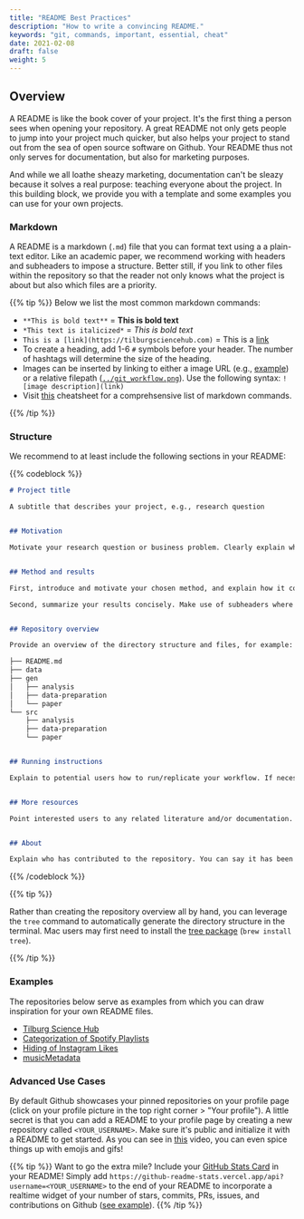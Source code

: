 ```yaml
---
title: "README Best Practices"
description: "How to write a convincing README."
keywords: "git, commands, important, essential, cheat"
date: 2021-02-08
draft: false
weight: 5
---
```


## Overview
A README is like the book cover of your project. It's the first thing a person sees when opening your repository. A great README not only gets people to jump into your project much quicker, but also helps your project to stand out from the sea of open source software on Github. Your README thus not only serves for documentation, but also for marketing purposes.

And while we all loathe sheazy marketing, documentation can't be sleazy because it solves a real purpose: teaching everyone about the project. In this building block, we provide you with a template and some examples you can use for your own projects.


### Markdown

A README is a markdown (`.md`) file that you can format text using a a plain-text editor. Like an academic paper, we recommend working with headers and subheaders to impose a structure. Better still, if you link to other files within the repository so that the reader not only knows what the project is about but also which files are a priority.

{{% tip %}}
Below we list the most common markdown commands: 

* `**This is bold text**` = **This is bold text**
* `*This text is italicized*` = *This is bold text*
* `This is a [link](https://tilburgsciencehub.com)` = This is a [link](https://tilburgsciencehub.com)
* To create a heading, add 1-6 `#` symbols before your header. The number of hashtags will determine the size of the heading.
* Images can be inserted by linking to either a image URL (e.g., [example](https://www.tilburguniversity.edu/sites/default/files/styles/epic_compact_large/public/image/TilburgU%20logo.jpg?h=f0edcced&itok=lnj4S1OC)) or a relative filepath ([`../git_workflow.png`](../git_workflow.png)). Use the following syntax: `![image description](link)`
* Visit [this](https://docs.github.com/en/github/writing-on-github/basic-writing-and-formatting-syntax) cheatsheet for a comprehsensive list of markdown commands. 

{{% /tip %}}


### Structure

We recommend to at least include the following sections in your README:

{{% codeblock %}}
```markdown
# Project title

A subtitle that describes your project, e.g., research question


## Motivation

Motivate your research question or business problem. Clearly explain which problem is solved.


## Method and results

First, introduce and motivate your chosen method, and explain how it contributes to solving the research question/business problem.

Second, summarize your results concisely. Make use of subheaders where appropriate.


## Repository overview

Provide an overview of the directory structure and files, for example: 

├── README.md
├── data
├── gen
│   ├── analysis
│   ├── data-preparation
│   └── paper
└── src
    ├── analysis
    ├── data-preparation
    └── paper


## Running instructions

Explain to potential users how to run/replicate your workflow. If necessary, touch upon the required input data, which secret credentials are required (and how to obtain them), which software tools are needed to run the workflow (including links to the installation instructions), and how to run the workflow. 


## More resources

Point interested users to any related literature and/or documentation.


## About

Explain who has contributed to the repository. You can say it has been part of a class you've taken at Tilburg University.

```
{{% /codeblock %}}


{{% tip %}}

Rather than creating the repository overview all by hand, you can leverage the `tree` command to automatically generate the directory structure in the terminal. Mac users may first need to install the [tree package](https://formulae.brew.sh/formula/tree) (`brew install tree`).

{{% /tip %}}




### Examples

The repositories below serve as examples from which you can draw inspiration for your own README files.

* [Tilburg Science Hub](https://github.com/tilburgsciencehub/tsh-website)
* [Categorization of Spotify Playlists](https://github.com/hannesdatta/spotify-playlist-clustering)
* [Hiding of Instagram Likes](https://github.com/RoyKlaasseBos/Hiding-Instagram-Likes)
* [musicMetadata](https://github.com/hannesdatta/musicMetadata)


### Advanced Use Cases

By default Github showcases your pinned repositories on your profile page (click on your profile picture in the top right corner > "Your profile"). A little secret is that you can add a README to your profile page by creating a new repository called `<YOUR_USERNAME>`. Make sure it's public and initialize it with a README to get started. As you can see in [this](https://www.youtube.com/watch?v=Y1z7_GfEPiE) video, you can even spice things up with emojis and gifs!

{{% tip %}}
Want to go the extra mile? Include your [GitHub Stats Card](https://github.com/anuraghazra/github-readme-stats) in your README! Simply add `https://github-readme-stats.vercel.app/api?username=<YOUR_USERNAME>` to the end of your README to incorporate a realtime widget of your number of stars, commits, PRs, issues, and contributions on Github ([see example](https://github-readme-stats.vercel.app/api?username=hannesdatta)). 
{{% /tip %}}
